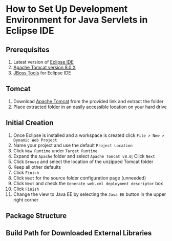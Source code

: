 # How to Set Up Development Environment for Java Servlets in Eclipse IDE

## Prerequisites
1. Latest version of [Eclipse IDE](https://eclipse.org/ide/)
2. [Apache Tomcat version 8.0.X](http://tomcat.apache.org/download-80.cgi)
3. [JBoss Tools](http://stackoverflow.com/questions/31245959/how-to-add-jboss-server-in-eclipse) for Eclipse IDE

## Tomcat
1. Download [Apache Tomcat](http://tomcat.apache.org/download-80.cgi) from the provided link and extract the folder
2. Place extracted folder in an easily accessible location on your hard drive

## Initial Creation
1. Once Eclipse is installed and a workspace is created click `File > New > Dynamic Web Project`
2. Name your project and use the default `Project Location`
3. Click `New Runtime` under `Target Runtime`
  1. Expand the `Apache` folder and select `Apache Tomcat v8.0`; Click `Next`
  2. Click `Browse` and select the location of the unzipped Tomcat folder
  3. Keep all other defaults
  4. Click `Finish`
4. Click `Next` for the source folder configuration page (unneeded)
5. Click `Next` and check the `Generate web.xml deployment descriptor` box
6. Click `Finish`
7. Change the view to Java EE by selecting the `Java EE` button in the upper right corner

## Package Structure

## Build Path for Downloaded External Libraries
